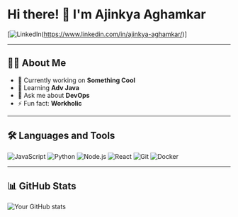 # Hi there! 👋 I'm Ajinkya Aghamkar  

[![LinkedIn](https://img.shields.io/badge/LinkedIn-blue?style=flat-square&logo=linkedin)(https://www.linkedin.com/in/ajinkya-aghamkar/)]

---

## 👨‍💻 About Me
- 🔭 Currently working on **Something Cool**
- 🌱 Learning **Adv Java** 
- 💬 Ask me about **DevOps**
- ⚡ Fun fact: **Workholic**
  
---

## 🛠️ Languages and Tools

![JavaScript](https://img.shields.io/badge/-JavaScript-F7DF1E?style=flat&logo=javascript&logoColor=black)
![Python](https://img.shields.io/badge/-Python-3776AB?style=flat&logo=python&logoColor=white)
![Node.js](https://img.shields.io/badge/-Node.js-339933?style=flat&logo=nodedotjs&logoColor=white)
![React](https://img.shields.io/badge/-React-61DAFB?style=flat&logo=react&logoColor=black)
![Git](https://img.shields.io/badge/-Git-F05032?style=flat&logo=git&logoColor=white)
![Docker](https://img.shields.io/badge/-Docker-2496ED?style=flat&logo=docker&logoColor=white)

---

## 📊 GitHub Stats

![Your GitHub stats](https://github-readme-stats.vercel.app/api?username=avaghamkar&show_icons=true&theme=radical)
